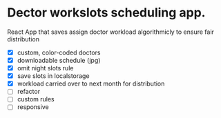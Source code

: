 # Dector workslots scheduling app.

React App that saves assign doctor workload algorithmicly to ensure fair distribution

- [x] custom, color-coded doctors
- [x] downloadable schedule (jpg)
- [x] omit night slots rule
- [x] save slots in localstorage
- [x] workload carried over to next month for distribution 
- [ ] refactor
- [ ] custom rules
- [ ] responsive
